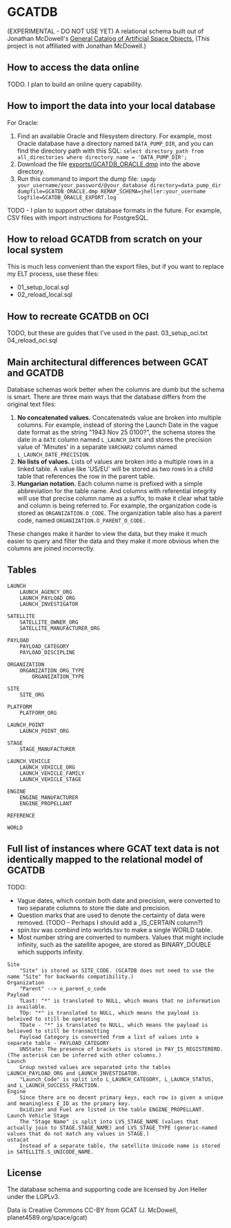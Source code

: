 GCATDB
======================================

(EXPERIMENTAL - DO NOT USE YET) A relational schema built out of Jonathan McDowell's [General Catalog of Artificial Space Objects.](https://planet4589.org/space/gcat/) (This project is not affiliated with Jonathan McDowell.)



How to access the data online
-----------------------------
TODO. I plan to build an online query capability.



How to import the data into your local database
-----------------------------------------------
For Oracle:
1. Find an available Oracle and filesystem directory. For example, most Oracle database have a directory named `DATA_PUMP_DIR`, and you can find the directory path with this SQL: `select directory_path from all_directories where directory_name = 'DATA_PUMP_DIR';`
2. Download the file [exports/GCATDB_ORACLE.dmp](exports/GCATDB_ORACLE.dmp) into the above directory.
3. Run this command to import the dump file: `impdp your_username/your_password/@your_database directory=data_pump_dir dumpfile=GCATDB_ORACLE.dmp REMAP_SCHEMA=jheller:your_username logfile=GCATDB_ORACLE_EXPORT.log`

TODO - I plan to support other database formats in the future. For example, CSV files with import instructions for PostgreSQL.



How to reload GCATDB from scratch on your local system
------------------------------------------------------
This is much less convenient than the export files, but if you want to replace my ELT process, use these files:
* 01_setup_local.sql
* 02_reload_local.sql



How to recreate GCATDB on OCI
-----------------------------
TODO, but these are guides that I've used in the past.
03_setup_oci.txt
04_reload_oci.sql



Main architectural differences between GCAT and GCATDB
------------------------------------------------------
Database schemas work better when the columns are dumb but the schema is smart. There are three main ways that the database differs from the original text files:

1. **No concatenated values.** Concatenateds value are broken into multiple columns. For example, instead of storing the Launch Date in the vague date format as the string "1943 Nov 25 0100?", the schema stores the date in a `DATE` column named `L_LAUNCH_DATE` and stores the precision value of 'Minutes' in a separate `VARCHAR2` column named `L_LAUNCH_DATE_PRECISION`.
2. **No lists of values.** Lists of values are broken into a multiple rows in a linked table. A value like 'US/EU' will be stored as two rows in a child table that references the row in the parent table.
3. **Hungarian notation.** Each column name is prefixed with a simple abbreviation for the table name. And columns with referential integrity will use that precise column name as a suffix, to make it clear what table and column is being referred to. For example, the organization code is stored as `ORGANIZATION.O_CODE`. The organization table also has a parent code, named `ORGANIZATION.O_PARENT_O_CODE.`

These changes make it harder to view the data, but they make it much easier to query and filter the data and they make it more obvious when the columns are joined incorrectly.



Tables
------

```
LAUNCH
	LAUNCH_AGENCY_ORG
	LAUNCH_PAYLOAD_ORG
	LAUNCH_INVESTIGATOR

SATELLITE
	SATELLITE_OWNER_ORG
	SATELLITE_MANUFACTURER_ORG

PAYLOAD
	PAYLOAD_CATEGORY
	PAYLOAD_DISCIPLINE

ORGANIZATION
	ORGANIZATION_ORG_TYPE
		ORGANIZATION_TYPE

SITE
	SITE_ORG

PLATFORM
	PLATFORM_ORG

LAUNCH_POINT
	LAUNCH_POINT_ORG

STAGE
	STAGE_MANUFACTURER

LAUNCH_VEHICLE
	LAUNCH_VEHICLE_ORG
	LAUNCH_VEHICLE_FAMILY
	LAUNCH_VEHICLE_STAGE

ENGINE
	ENGINE_MANUFACTURER
	ENGINE_PROPELLANT

REFERENCE

WORLD
```



Full list of instances where GCAT text data is not identically mapped to the relational model of GCATDB
-------------------------------------------------------------------------------------------------------
TODO:

* Vague dates, which contain both date and precision, were converted to two separate columns to store the date and precision.
* Question marks that are used to denote the certainty of data were removed. (TODO - Perhaps I should add a _IS_CERTAIN column?)
* spin.tsv was combind into worlds.tsv to make a single WORLD table.
* Most number string are converted to numbers. Values that might include infinity, such as the satellite apogee, are stored as BINARY_DOUBLE which supports infinity.

```
Site
	"Site" is stored as SITE_CODE. (GCATDB does not need to use the name "Site" for backwards compatibility.)
Organization
	"Parent" --> o_parent_o_code
Payload
	TLast: "*" is translated to NULL, which means that no information is available.
	TOp: "*" is translated to NULL, which means the payload is beleived to still be operating
	TDate - "*" is translated to NULL, which means the payload is believed to still be transmitting
	Payload Category is converted from a list of values into a separate table - PAYLOAD_CATEGORY
	UNState: The presence of brackets is stored in PAY_IS_REGISTERERD. (The asterisk can be inferred with other columns.)
Launch
	Group nested values are separated into the tables LAUNCH_PAYLOAD_ORG and LAUNCH_INVESTIGATOR.
	"Launch_Code" is split into L_LAUNCH_CATEGORY, L_LAUNCH_STATUS, and L_LAUNCH_SUCCESS_FRACTION.
Engine
	Since there are no decent primary keys, each row is given a unique and meaningless E_ID as the primary key.
	Oxidizer and Fuel are listed in the table ENGINE_PROPELLANT.
Launch Vehicle Stage
	The "Stage Name" is split into LVS_STAGE_NAME (values that actually join to STAGE.STAGE_NAME) and LVS_STAGE_TYPE (generic-named values that do not match any values in STAGE.)
ustacat
	Instead of a separate table, the satellite Unicode name is stored in SATELLITE.S_UNICODE_NAME.
```



License
-------

The database schema and supporting code are licensed by Jon Heller under the LGPLv3.

Data is Creative Commons CC-BY from GCAT (J. McDowell, planet4589.org/space/gcat)
